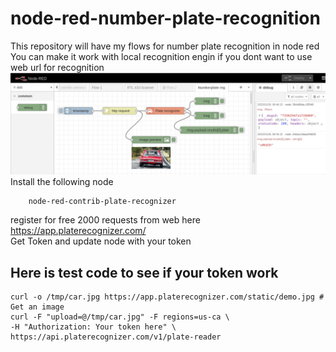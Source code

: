 # node-red-number-plate-recognition
This repository will have my flows for number plate recognition in node red<br>
You can make it work with local recognition engin if you dont want to use web url for recognition<br>
![num plate reg](Number_plate_reg.png?raw=true "num plate reg")<br>
Install the following node

        node-red-contrib-plate-recognizer

register for free 2000 requests from web here https://app.platerecognizer.com/<br>
Get Token and update node with your token

## Here is test code to see if your token work

    curl -o /tmp/car.jpg https://app.platerecognizer.com/static/demo.jpg # Get an image
    curl -F "upload=@/tmp/car.jpg" -F regions=us-ca \
    -H "Authorization: Your token here" \
    https://api.platerecognizer.com/v1/plate-reader
